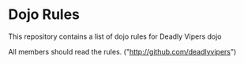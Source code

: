Dojo Rules
==========

This repository contains a list of dojo rules for Deadly Vipers dojo

All members should read the rules. ("http://github.com/deadlyvipers")

